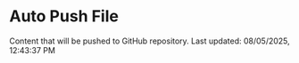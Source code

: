 # Auto Push File

Content that will be pushed to GitHub repository.
Last updated: 08/05/2025, 12:43:37 PM